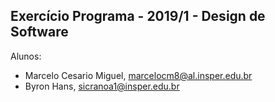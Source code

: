 Exercício Programa - 2019/1 - Design de Software
------------------------------------------------

Alunos: 
- Marcelo Cesario Miguel, marcelocm8@al.insper.edu.br
- Byron Hans, sicranoa1@insper.edu.br

